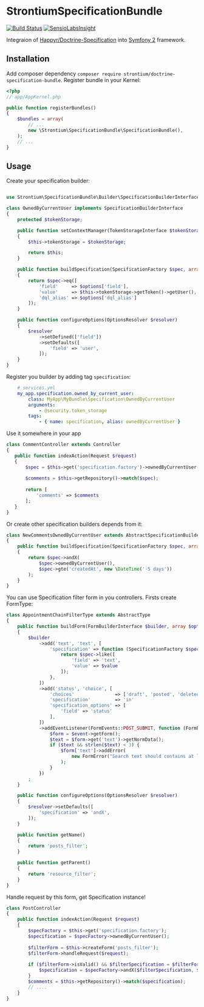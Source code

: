StrontiumSpecificationBundle
===================

[![Build Status](https://travis-ci.org/Strontium-90/SpecificationBundle.svg?branch=master)](https://travis-ci.org/Strontium-90/SpecificationBundle)
[![SensioLabsInsight](https://insight.sensiolabs.com/projects/f7c99c8d-062d-4082-81dc-e9ba9281908e/mini.png)](https://insight.sensiolabs.com/projects/f7c99c8d-062d-4082-81dc-e9ba9281908e)

Integraion of [Happyr/Doctrine-Specification](https://github.com/Happyr/Doctrine-Specification) into [Symfony 2](https://github.com/symfony/symfony) framework.

Installation
------------
Add composer dependency `composer require strontium/doctrine-specification-bundle`.
Register bundle in your Kernel:

``` php
<?php
// app/AppKernel.php

public function registerBundles()
{
    $bundles = array(
        // ...
        new \Strontium\SpecificationBundle\SpecificationBundle(),
    );
    // ...
}

```

Usage
--------------

Create your specification builder:
```php

use Strontium\SpecificationBundle\Builder\SpecificationBuilderInterface;

class OwnedByCurrentUser implements SpecificationBuilderInterface
{
    protected $tokenStorage;

    public function setContextManager(TokenStorageInterface $tokenStorage)
    {
        $this->tokenStorage = $tokenStorage;

        return $this;
    }

    public function buildSpecification(SpecificationFactory $spec, array $options)
    {
        return $spec->eq([
            'field'     => $options['field'],
            'value'     => $this->tokenStorage->getToken()->getUser(),
            'dql_alias' => $options['dql_alias']
        ]);
    }

    public function configureOptions(OptionsResolver $resolver)
    {
        $resolver
            ->setDefined(['field'])
            ->setDefaults([
                'field' => 'user',
            ]);
    }
}

```

Register you builder by adding tag `specification`:
```yml
    # services.yml
    my_app.specification.owned_by_current_user:
        class: MyApp\MyBundle\Specification\OwnedByCurrentUser
        arguments:
            - @security.token_storage
        tags:
            - { name: specification, alias: ownedByCurrentUser }

```

Use it somewhere in your app

```php
class CommentController extends Controller
{
   public function indexAction(Request $request)
   {
       $spec = $this->get('specification.factory')->ownedByCurrentUser();
       
       $comments = $this->getRepository()->match($spec);
       
       return [
           'comments' => $comments
       ];
   }
}   
```

Or create other specification builders depends from it:

```php
class NewCommentsOwnedByCurrentUser extends AbstractSpecificationBuilder
{
    public function buildSpecification(SpecificationFactory $spec, array $options)
    {
        return $spec->andX(
            $spec->ownedByCurrentUser(),
            $spec->gte('createdAt', new \DateTime('-5 days'))
        );
    }
}

```

You can use Specification filter form in you controllers.
Firsts create FormType:
```php
class AppointmentChainFilterType extends AbstractType
{
    public function buildForm(FormBuilderInterface $builder, array $options)
    {
        $builder
            ->add('text', 'text', [
                'specification' => function (SpecificationFactory $spec, $value) {
                    return $spec->like([
                        'field' => 'text',
                        'value' => $value
                    ]);
                },
            ])
            ->add('status', 'choice', [
                'choices'               => ['draft', 'posted', 'deleted'],
                'specification'         => 'in'
                'specification_options' => [
                    'field' => 'status'
                ],
            ])
            ->addEventListener(FormEvents::POST_SUBMIT, function (FormEvent $event) {
                $form = $event->getForm();
                $text = $form->get('text')->getNormData();
                if ($text && strlen($text) < 3) {
                    $form['text']->addError(
                        new FormError("Search text should contains at least 3 symbols.")
                    );
                }
            })
        ;
    }

    public function configureOptions(OptionsResolver $resolver)
    {
        $resolver->setDefaults([
            'specification' => 'andX',
        ]);
    }

    public function getName()
    {
        return 'posts_filter';
    }

    public function getParent()
    {
        return 'resource_filter';
    }
} 
```

Handle request by this form, get Specification instance!

```php
class PostController
{
    public function indexAction(Request $request)
    {
        $specFactory = $this->get('specification.factory');
        $specification = $specFactory->ownedByCurrentUser();
                      
        $filterForm = $this->createForm('posts_filter');
        $filterForm->handleRequest($request);
            
        if ($filterForm->isValid() && $filterSpecification = $filterForm->getData()) {
            $specification = $specFactory->andX($filterSpecification, $specification); 
        }
        $comments = $this->getRepository()->match($specification);  
        // ....
    }
}
```        
